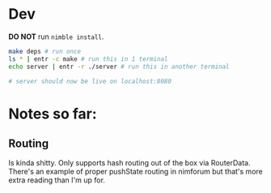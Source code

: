 # Dev

**DO NOT** run `nimble install`.

```sh
make deps # run once
ls * | entr -c make # run this in 1 terminal
echo server | entr -r ./server # run this in another terminal

# server should now be live on localhost:8080
```

# Notes so far:

## Routing

Is kinda shitty. Only supports hash routing out of the box via RouterData.
There's an example of proper pushState routing in nimforum but that's more
extra reading than I'm up for.

